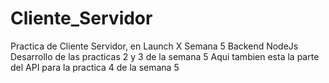 # Cliente_Servidor
Practica de Cliente Servidor, en Launch X Semana 5 Backend NodeJs
Desarrollo de las practicas 2 y 3 de la semana 5
Aqui tambien esta la parte del API para la practica 4 de la semana 5
